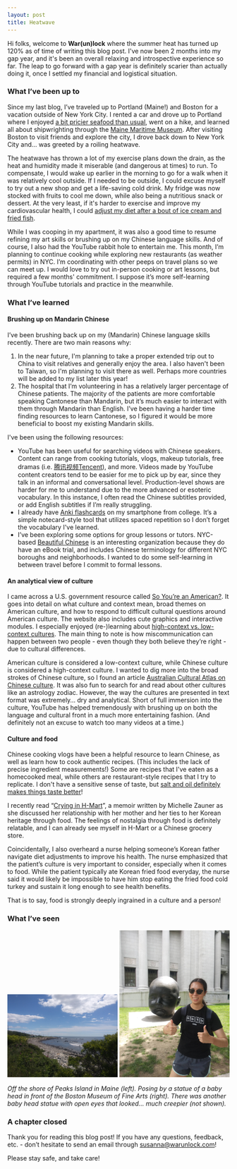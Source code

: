 ```yaml
---
layout: post
title: Heatwave
---
```


Hi folks, welcome to **War(un)lock** where the summer heat has turned up 120% as of time of writing this blog post. I've now been 2 months into my gap year, and it's been an overall relaxing and introspective experience so far. The leap to go forward with a gap year is definitely scarier than actually doing it, once I settled my financial and logistical situation.


### What I’ve been up to

Since my last blog, I’ve traveled up to Portland (Maine!) and Boston for a vacation outside of New York City. I rented a car and drove up to Portland where I enjoyed [a bit pricier seafood than usual](https://www.npr.org/2021/05/28/1000850663/the-year-we-learned-to-cook-seafood-at-home-and-sent-prices-soaring), went on a hike, and learned all about shipwrighting through the [Maine Maritime Museum](https://www.mainemaritimemuseum.org). After visiting Boston to visit friends and explore the city, I drove back down to New York City and… was greeted by a roiling heatwave.

The heatwave has thrown a lot of my exercise plans down the drain, as the heat and humidity made it miserable (and dangerous at times) to run. To compensate, I would wake up earlier in the morning to go for a walk when it was relatively cool outside. If I needed to be outside, I could excuse myself to try out a new shop and get a life-saving cold drink. My fridge was now stocked with fruits to cool me down, while also being a nutritious snack or dessert. At the very least, if it's harder to exercise and improve my cardiovascular health, I could [adjust my diet after a bout of ice cream and fried fish](https://www.vox.com/2018/1/3/16845438/exercise-weight-loss-myth-burn-calories).

While I was cooping in my apartment, it was also a good time to resume refining my art skills or brushing up on my Chinese language skills. And of course, I also had the YouTube rabbit hole to entertain me. This month, I’m planning to continue cooking while exploring new restaurants (as weather permits) in NYC. I’m coordinating with other peeps on travel plans so we can meet up. I would love to try out in-person cooking or art lessons, but required a few months' commitment. I suppose it’s more self-learning through YouTube tutorials and practice in the meanwhile.


### What I’ve learned

#### Brushing up on Mandarin Chinese

I’ve been brushing back up on my (Mandarin) Chinese language skills recently. There are two main reasons why:
1) In the near future, I'm planning to take a proper extended trip out to China to visit relatives and generally enjoy the area. I also haven't been to Taiwan, so I'm planning to visit there as well. Perhaps more countries will be added to my list later this year!
2) The hospital that I’m volunteering in has a relatively larger percentage of Chinese patients. The majority of the patients are more comfortable speaking Cantonese than Mandarin, but it’s much easier to interact with them through Mandarin than English. I’ve been having a harder time finding resources to learn Cantonese, so I figured it would be more beneficial to boost my existing Mandarin skills.

I've been using the following resources:

* YouTube has been useful for searching videos with Chinese speakers. Content can range from cooking tutorials, vlogs, makeup tutorials, free dramas (i.e. [腾讯视频Tencent](https://www.youtube.com/c/腾讯视频Tencent)), and more. Videos made by YouTube content creators tend to be easier for me to pick up by ear, since they talk in an informal and conversational level. Production-level shows are harder for me to understand due to the more advanced or esoteric vocabulary. In this instance, I often read the Chinese subtitles provided, or add English subtitles if I’m really struggling.
* I already have [Anki flashcards](https://apps.ankiweb.net) on my smartphone from college. It’s a simple notecard-style tool that utilizes spaced repetition so I don’t forget the vocabulary I've learned.
* I’ve been exploring some options for group lessons or tutors. NYC-based [Beautiful Chinese](https://www.beautifulmandarin.com) is an interesting organization because they do have an eBook trial, and includes Chinese terminology for different NYC boroughs and neighborhoods. I wanted to do some self-learning in between travel before I commit to formal lessons.

#### An analytical view of culture

I came across a U.S. government resource called [So You’re an American?](https://www.state.gov/courses/answeringdifficultquestions/html/app.htm?p=module1_p1.htm). It goes into detail on what culture and context mean, broad themes on American culture, and how to respond to difficult cultural questions around American culture. The website also includes cute graphics and interactive modules. I especially enjoyed (re-)learning about [high-context vs. low-context cultures](https://www.state.gov/courses/answeringdifficultquestions/html/app.htm?p=module3_p3.htm). The main thing to note is how miscommunication can happen between two people - even though they both believe they’re right - due to cultural differences.

American culture is considered a low-context culture, while Chinese culture is considered a high-context culture. I wanted to dig more into the broad strokes of Chinese culture, so I found an article [Australian Cultural Atlas on Chinese culture](https://culturalatlas.sbs.com.au/chinese-culture/chinese-culture-core-concepts#chinese-culture-core-concepts). It was also fun to search for and read about other cultures like an astrology zodiac. However, the way the cultures are presented in text format was extremely… dry and analytical. Short of full immersion into the culture, YouTube has helped tremendously with brushing up on both the language and cultural front in a much more entertaining fashion. (And definitely not an excuse to watch too many videos at a time.)

#### Culture and food

Chinese cooking vlogs have been a helpful resource to learn Chinese, as well as learn how to cook authentic recipes. (This includes the lack of precise ingredient measurements!) Some are recipes that I've eaten as a homecooked meal, while others are restaurant-style recipes that I try to replicate. I don't have a sensitive sense of taste, but [salt and oil definitely makes things taste better](https://www.saltfatacidheat.com)!

I recently read “[Crying in H-Mart](https://www.amazon.com/Crying-Mart-Memoir-Michelle-Zauner/dp/0525657746)”, a memoir written by Michelle Zauner as she discussed her relationship with her mother and her ties to her Korean heritage through food. The feelings of nostalgia through food is definitely relatable, and I can already see myself in H-Mart or a Chinese grocery store.

Coincidentally, I also overheard a nurse helping someone’s Korean father navigate diet adjustments to improve his health. The nurse emphasized that the patient’s culture is very important to consider, especially when it comes to food. While the patient typically ate Korean fried food everyday, the nurse said it would likely be impossible to have him stop eating the fried food cold turkey and sustain it long enough to see health benefits.

That is to say, food is strongly deeply ingrained in a culture and a person!


### What I’ve seen

<div style="text-align:center"><img src="/images/blog6/blog6-portland_peaks.jpg" width="250"> <img src="/images/blog6/blog6-boston_baby.jpg" width="250"></div>

*Off the shore of Peaks Island in Maine (left). Posing by a statue of a baby head in front of the Boston Museum of Fine Arts (right). There was another baby head statue with open eyes that looked... much creepier (not shown).*


### A chapter closed

Thank you for reading this blog post! If you have any questions, feedback, etc. - don’t hesitate to send an email through [susanna@warunlock.com](mailto:susanna@warunlock.com)!

Please stay safe, and take care!
